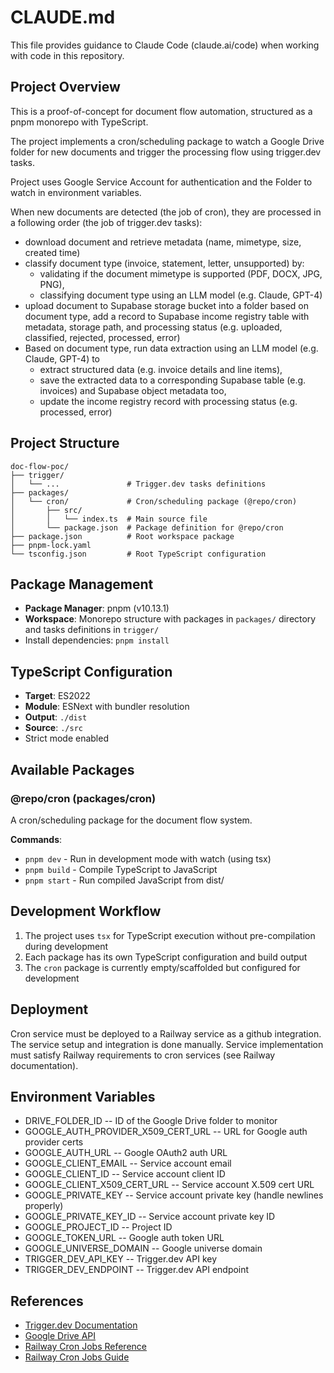 # CLAUDE.md

This file provides guidance to Claude Code (claude.ai/code) when working with code in this repository.

## Project Overview

This is a proof-of-concept for document flow automation, structured as a pnpm monorepo with TypeScript.

The project implements a cron/scheduling package to watch a Google Drive folder for new documents and trigger the processing flow using trigger.dev tasks. 

Project uses Google Service Account for authentication and the Folder to watch in environment variables.

When new documents are detected (the job of cron), they are processed in a following order (the job of trigger.dev tasks):
- download document and retrieve metadata (name, mimetype, size, created time)
- classify document type (invoice, statement, letter, unsupported) by:
  - validating if the document mimetype is supported (PDF, DOCX, JPG, PNG),
  - classifying document type using an LLM model (e.g. Claude, GPT-4) 
- upload document to Supabase storage bucket into a folder based on document type, add a record to Supabase income registry table with metadata, storage path, and processing status (e.g. uploaded, classified, rejected, processed, error)
- Based on document type, run data extraction using an LLM model (e.g. Claude, GPT-4) to 
  - extract structured data (e.g. invoice details and line items),
  - save the extracted data to a corresponding Supabase table (e.g. invoices) and Supabase object metadata too,
  - update the income registry record with processing status (e.g. processed, error)

## Project Structure

```
doc-flow-poc/
├── trigger/
│   └── ...               # Trigger.dev tasks definitions
├── packages/
│   └── cron/             # Cron/scheduling package (@repo/cron)
│       ├── src/
│       │   └── index.ts  # Main source file
│       └── package.json  # Package definition for @repo/cron
├── package.json          # Root workspace package
├── pnpm-lock.yaml
└── tsconfig.json         # Root TypeScript configuration
```

## Package Management

- **Package Manager**: pnpm (v10.13.1)
- **Workspace**: Monorepo structure with packages in `packages/` directory and tasks definitions in `trigger/`
- Install dependencies: `pnpm install`

## TypeScript Configuration

- **Target**: ES2022
- **Module**: ESNext with bundler resolution
- **Output**: `./dist`
- **Source**: `./src`
- Strict mode enabled

## Available Packages

### @repo/cron (packages/cron)

A cron/scheduling package for the document flow system.

**Commands**:
- `pnpm dev` - Run in development mode with watch (using tsx)
- `pnpm build` - Compile TypeScript to JavaScript
- `pnpm start` - Run compiled JavaScript from dist/

## Development Workflow

1. The project uses `tsx` for TypeScript execution without pre-compilation during development
2. Each package has its own TypeScript configuration and build output
3. The `cron` package is currently empty/scaffolded but configured for development


## Deployment

Cron service must be deployed to a Railway service as a github integration. The service setup and integration is done manually. Service implementation must satisfy Railway requirements to cron services (see Railway documentation).


## Environment Variables

- DRIVE_FOLDER_ID -- ID of the Google Drive folder to monitor
- GOOGLE_AUTH_PROVIDER_X509_CERT_URL -- URL for Google auth provider certs
- GOOGLE_AUTH_URL -- Google OAuth2 auth URL
- GOOGLE_CLIENT_EMAIL -- Service account email
- GOOGLE_CLIENT_ID -- Service account client ID
- GOOGLE_CLIENT_X509_CERT_URL -- Service account X.509 cert URL
- GOOGLE_PRIVATE_KEY -- Service account private key (handle newlines properly)
- GOOGLE_PRIVATE_KEY_ID -- Service account private key ID
- GOOGLE_PROJECT_ID -- Project ID
- GOOGLE_TOKEN_URL -- Google auth token URL
- GOOGLE_UNIVERSE_DOMAIN -- Google universe domain
- TRIGGER_DEV_API_KEY -- Trigger.dev API key
- TRIGGER_DEV_ENDPOINT -- Trigger.dev API endpoint

## References 

- [Trigger.dev Documentation](https://trigger.dev/docs/introduction)
- [Google Drive API](https://developers.google.com/drive/api)
- [Railway Cron Jobs Reference](https://docs.railway.com/reference/cron-jobs)
- [Railway Cron Jobs Guide](https://docs.railway.com/guides/cron-jobs)

